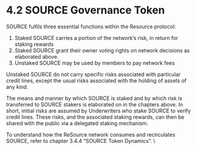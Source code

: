 # 4.2 SOURCE Governance Token

SOURCE fulfils three essential functions within the Resource protocol:

1. Staked SOURCE carries a portion of the network’s risk, in return for staking rewards
2. Staked SOURCE grant their owner voting rights on network decisions as elaborated above.
3. Unstaked SOURCE may be used by members to pay network fees&#x20;

Unstaked SOURCE do not carry specific risks associated with particular credit lines, except the usual risks associated with the holding of assets of any kind.&#x20;

The means and manner by which SOURCE is staked and by which risk is transferred to SOURCE stakers is elaborated on in the chapters above. In short, initial risks are assumed by Underwriters who stake SOURCE to verify credit lines. These risks, and the associated staking rewards, can then be shared with the public via a delegated staking mechanism.&#x20;

To understand how the ReSource network consumes and recirculates SOURCE, refer to chapter 3.4.4 “SOURCE Token Dynamics”. \
